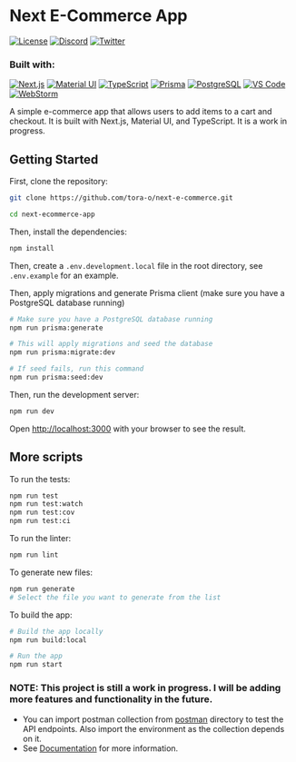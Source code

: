 # Next E-Commerce App

[![License](https://img.shields.io/badge/License-MIT-green)](https://opensource.org/licenses/MIT)
[![Discord](https://img.shields.io/badge/Discord-5865F2?logo=discord&logoColor=white)](https://discordapp.com/users/738982726392217611)
[![Twitter](https://img.shields.io/badge/Twitter-1DA1F2?logo=twitter&logoColor=white&style=flat)](https://twitter.com/notlaww_)

### Built with:

[![Next.js](https://img.shields.io/badge/next.js-000000?style=for-the-badge&logo=nextdotjs&logoColor=white)](https://nextjs.org/)
[![Material UI](https://img.shields.io/badge/Material%20UI-0081CB?style=for-the-badge&logo=material-ui&logoColor=white)](https://material-ui.com/)
[![TypeScript](https://img.shields.io/badge/TypeScript-007ACC?style=for-the-badge&logo=typescript&logoColor=white)](https://www.typescriptlang.org/)
[![Prisma](https://img.shields.io/badge/Prisma-2D3748?style=for-the-badge&logo=prisma&logoColor=white)](https://www.prisma.io/)
[![PostgreSQL](https://img.shields.io/badge/PostgreSQL-316192?style=for-the-badge&logo=postgresql&logoColor=white)](https://www.postgresql.org/)
[![VS Code](https://img.shields.io/badge/VSCode-0078D4?style=for-the-badge&logo=visual%20studio%20code&logoColor=white)](https://code.visualstudio.com/)
[![WebStorm](https://img.shields.io/badge/WebStorm-000000?style=for-the-badge&logo=webstorm&logoColor=white)](https://www.jetbrains.com/webstorm/)

A simple e-commerce app that allows users to add items to a cart and checkout. It is built with Next.js, Material UI,
and TypeScript. It is a work in progress.

## Getting Started

First, clone the repository:

```bash
git clone https://github.com/tora-o/next-e-commerce.git

cd next-ecommerce-app
```

Then, install the dependencies:

```bash
npm install
```

Then, create a `.env.development.local` file in the root directory, see `.env.example` for an example.

Then, apply migrations and generate Prisma client (make sure you have a PostgreSQL database running)

```bash
# Make sure you have a PostgreSQL database running
npm run prisma:generate

# This will apply migrations and seed the database
npm run prisma:migrate:dev

# If seed fails, run this command
npm run prisma:seed:dev
```

Then, run the development server:

```bash
npm run dev
```

Open [http://localhost:3000](http://localhost:3000) with your browser to see the result.

## More scripts

To run the tests:

```bash
npm run test
npm run test:watch
npm run test:cov
npm run test:ci
```

To run the linter:

```bash
npm run lint
```

To generate new files:

```bash
npm run generate
# Select the file you want to generate from the list
```

To build the app:

```bash
# Build the app locally
npm run build:local

# Run the app
npm run start
```

### NOTE: This project is still a work in progress. I will be adding more features and functionality in the future.

- You can import postman collection from [postman](./postman) directory to test the API endpoints. Also import the
  environment as the collection depends on it.
- See [Documentation](./docs/README.md) for more information.


